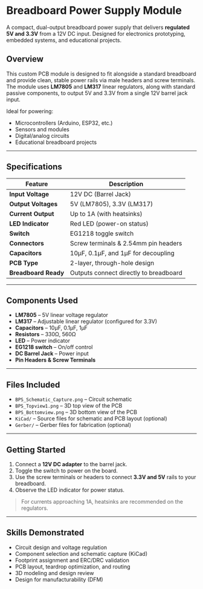 # Breadboard Power Supply Module 

A compact, dual-output breadboard power supply that delivers **regulated 5V and 3.3V** from a 12V DC input. Designed for electronics prototyping, embedded systems, and educational projects.

## Overview

This custom PCB module is designed to fit alongside a standard breadboard and provide clean, stable power rails via male headers and screw terminals. The module uses **LM7805** and **LM317** linear regulators, along with standard passive components, to output 5V and 3.3V from a single 12V barrel jack input.

Ideal for powering:
- Microcontrollers (Arduino, ESP32, etc.)
- Sensors and modules
- Digital/analog circuits
- Educational breadboard projects

---

## Specifications

| Feature                | Description                             |
|------------------------|-----------------------------------------|
| **Input Voltage**      | 12V DC (Barrel Jack)                    |
| **Output Voltages**    | 5V (LM7805), 3.3V (LM317)               |
| **Current Output**     | Up to 1A (with heatsinks)               |
| **LED Indicator**      | Red LED (power-on status)               |
| **Switch**             | EG1218 toggle switch                    |
| **Connectors**         | Screw terminals & 2.54mm pin headers    |
| **Capacitors**         | 10µF, 0.1µF, and 1µF for decoupling     |
| **PCB Type**           | 2-layer, through-hole design            |
| **Breadboard Ready**   | Outputs connect directly to breadboard  |

---

## Components Used

- **LM7805** – 5V linear voltage regulator
- **LM317** – Adjustable linear regulator (configured for 3.3V)
- **Capacitors** – 10µF, 0.1µF, 1µF
- **Resistors** – 330Ω, 560Ω
- **LED** – Power indicator
- **EG1218 switch** – On/off control
- **DC Barrel Jack** – Power input
- **Pin Headers & Screw Terminals**

---

## Files Included

- `BPS_Schematic_Capture.png` – Circuit schematic
- `BPS_Topview1.png` – 3D top view of the PCB
- `BPS_Bottomview.png` – 3D bottom view of the PCB
- `KiCad/` – Source files for schematic and PCB layout (optional)
- `Gerber/` – Gerber files for fabrication (optional)

---

## Getting Started

1. Connect a **12V DC adapter** to the barrel jack.
2. Toggle the switch to power on the board.
3. Use the screw terminals or headers to connect **3.3V and 5V** rails to your breadboard.
4. Observe the LED indicator for power status.

>  For currents approaching 1A, heatsinks are recommended on the regulators.

---

## Skills Demonstrated

- Circuit design and voltage regulation  
- Component selection and schematic capture (KiCad)  
- Footprint assignment and ERC/DRC validation  
- PCB layout, teardrop optimization, and routing  
- 3D modeling and design review  
- Design for manufacturability (DFM)




